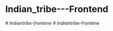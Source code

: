 # Indian_tribe---Frontend
#   I n d i a n _ t r i b e - f r o n t e n e  
 #   I n d i a n _ t r i b e - f r o n t e n e  
 